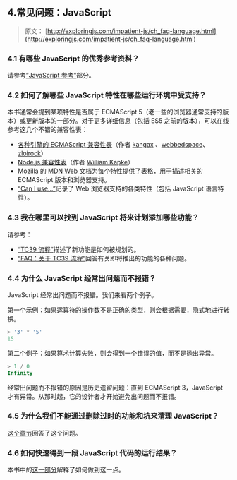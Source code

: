 ## 4.常见问题：JavaScript

> 原文： [http://exploringjs.com/impatient-js/ch_faq-language.html](http://exploringjs.com/impatient-js/ch_faq-language.html)

### 4.1 有哪些 JavaScript 的优秀参考资料？

请参考[“JavaScript 参考”](ch_big-picture.html#javascript-references)部分。

### 4.2 如何了解哪些 JavaScript 特性在哪些运行环境中受支持？

本书通常会提到某项特性是否属于 ECMAScript 5（老一些的浏览器通常支持的版本）或更新版本的一部分。对于更多详细信息（包括 ES5 之前的版本），可以在线参考这几个不错的兼容性表：

*   [各种引擎的 ECMAScript 兼容性表](http://kangax.github.io/compat-table/)（作者 [kangax](https://twitter.com/kangax)
、[webbedspace](https://twitter.com/webbedspace)、[zloirock](https://twitter.com/zloirock)）
*   [Node.js 兼容性表](https://node.green)（作者 [William Kapke](https://twitter.com/williamkapke)）
*   Mozilla 的 [MDN Web 文档](https://developer.mozilla.org/en-US/docs/Web/JavaScript)为每个特性提供了表格，用于描述相关的 ECMAScript 版本和浏览器支持。
*   [“Can I use...”](https://caniuse.com/)记录了 Web 浏览器支持的各类特性（包括 JavaScript 语言特性）。

### 4.3 我在哪里可以找到 JavaScript 将来计划添加哪些功能？

请参考：

*   [“TC39 流程”](ch_history.html#tc39-process)描述了新功能是如何被规划的。
*   [“FAQ：关于 TC39 流程”](ch_history.html#tc39-process-faq)回答有关即将推出的功能的各种问题。

### 4.4 为什么 JavaScript 经常出问题而不报错？

JavaScript 经常出问题而不报错。我们来看两个例子。

第一个示例：如果运算符的操作数不是正确的类型，则会根据需要，隐式地进行转换。

```js
> '3' * '5'
15
```

第二个例子：如果算术计算失败，则会得到一个错误的值，而不是抛出异常。

```js
> 1 / 0
Infinity
```

经常出问题而不报错的原因是历史遗留问题：直到 ECMAScript 3，JavaScript 才有异常。从那时起，它的设计者才开始避免出问题而不报错。

### 4.5 为什么我们不能通过删除过时的功能和坑来清理 JavaScript？
[这个章节](ch_history.html#backward-compatibility)回答了这个问题。

### 4.6 如何快速得到一段 JavaScript 代码的运行结果？

本书中的[这一部分](ch_big-picture.html#trying-out-code)解释了如何做到这一点。

